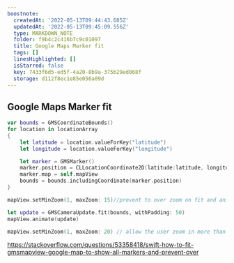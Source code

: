 ```yaml
---
boostnote:
  createdAt: '2022-05-13T09:44:43.685Z'
  updatedAt: '2022-05-13T09:45:09.556Z'
  type: MARKDOWN_NOTE
  folder: f9b4c2c416b7c9c01097
  title: Google Maps Marker fit
  tags: []
  linesHighlighted: []
  isStarred: false
  key: 7433f6d5-ed5f-4a20-8b9a-375b29ed068f
  storage: d112f8ec1e85e056a09d
---
```


Google Maps Marker fit
---

```swift
var bounds = GMSCoordinateBounds()
for location in locationArray
{
    let latitude = location.valueForKey("latitude")
    let longitude = location.valueForKey("longitude")

    let marker = GMSMarker()
    marker.position = CLLocationCoordinate2D(latitude:latitude, longitude:longitude)
    marker.map = self.mapView
    bounds = bounds.includingCoordinate(marker.position)
}

mapView.setMinZoom(1, maxZoom: 15)//prevent to over zoom on fit and animate if bounds be too small

let update = GMSCameraUpdate.fit(bounds, withPadding: 50)
mapView.animate(update)

mapView.setMinZoom(1, maxZoom: 20) // allow the user zoom in more than level 15 again

```

https://stackoverflow.com/questions/53358418/swift-how-to-fit-gmsmapview-google-map-to-show-all-markers-and-prevent-over